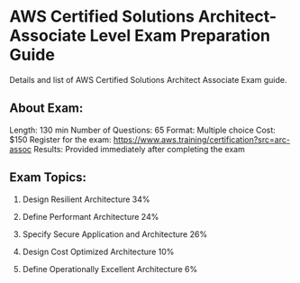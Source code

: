 # AWS Certified Solutions Architect-Associate Level Exam Preparation Guide

Details and list of AWS Certified Solutions Architect Associate Exam guide.

## About Exam:

Length: 130 min
Number of Questions: 65
Format: Multiple choice
Cost: $150
Register for the exam: https://www.aws.training/certification?src=arc-assoc
Results: Provided immediately after completing the exam

## Exam Topics:


1. Design Resilient Architecture                           34%

2. Define Performant Architecture                          24%

3. Specify Secure Application and Architecture             26%

4. Design Cost Optimized Architecture                      10%

5. Define Operationally Excellent Architecture             6%

